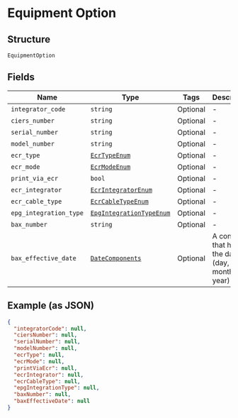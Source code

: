 
# Equipment Option

## Structure

`EquipmentOption`

## Fields

| Name | Type | Tags | Description |
|  --- | --- | --- | --- |
| `integrator_code` | `string` | Optional | - |
| `ciers_number` | `string` | Optional | - |
| `serial_number` | `string` | Optional | - |
| `model_number` | `string` | Optional | - |
| `ecr_type` | [`EcrTypeEnum`](../../doc/models/ecr-type-enum.md) | Optional | - |
| `ecr_mode` | [`EcrModeEnum`](../../doc/models/ecr-mode-enum.md) | Optional | - |
| `print_via_ecr` | `bool` | Optional | - |
| `ecr_integrator` | [`EcrIntegratorEnum`](../../doc/models/ecr-integrator-enum.md) | Optional | - |
| `ecr_cable_type` | [`EcrCableTypeEnum`](../../doc/models/ecr-cable-type-enum.md) | Optional | - |
| `epg_integration_type` | [`EpgIntegrationTypeEnum`](../../doc/models/epg-integration-type-enum.md) | Optional | - |
| `bax_number` | `string` | Optional | - |
| `bax_effective_date` | [`DateComponents`](../../doc/models/date-components.md) | Optional | A container that holds the date (day, month, and year) |

## Example (as JSON)

```json
{
  "integratorCode": null,
  "ciersNumber": null,
  "serialNumber": null,
  "modelNumber": null,
  "ecrType": null,
  "ecrMode": null,
  "printViaEcr": null,
  "ecrIntegrator": null,
  "ecrCableType": null,
  "epgIntegrationType": null,
  "baxNumber": null,
  "baxEffectiveDate": null
}
```

